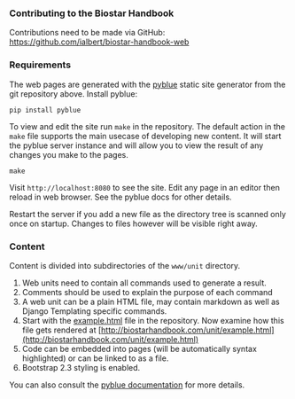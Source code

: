 ### Contributing to the Biostar Handbook

Contributions need to be made via GitHub: https://github.com/ialbert/biostar-handbook-web

### Requirements

The web pages are generated with the [pyblue](https://github.com/ialbert/pyblue) 
static site generator from the git repository above. Install pyblue:

    pip install pyblue

To view and edit the site run `make` in the repository. The default action
in the `make` file supports the main usecase of developing new content.
It will start the pyblue server instance and will allow you
to view the result of any changes you make to the pages.

    make
    
Visit `http://localhost:8080` to see the site. Edit any page in
an editor then reload in web browser. See the pyblue docs for
other details.

Restart the server if you add a new file as the directory tree 
is scanned only once on startup. Changes to files however will 
be visible right away.
    
### Content

Content is divided into subdirectories of the  `www/unit` directory. 

1. Web units need to contain all commands used to generate a result.
1. Comments should be used to explain the purpose of each command
1. A web unit can be a plain HTML file,
   may contain markdown as well as Django Templating specific commands.
1. Start with the [example.html](https://github.com/ialbert/biostar-handbook-web/blob/master/www/unit/example.html) 
   file in the repository. Now examine how this file gets rendered at
   [http://biostarhandbook.com/unit/example.html](http://biostarhandbook.com/unit/example.html)
1. Code can be embedded into pages 
   (will be automatically syntax highlighted) or can be linked to as a file.
1. Bootstrap 2.3 styling is enabled.

You can also consult the [pyblue documentation](http://ialbert.github.io/pyblue/) for more details.
